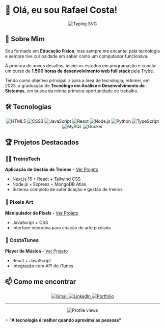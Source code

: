 # 👋 Olá, eu sou Rafael Costa!

<div align="center">
  <img src="https://readme-typing-svg.herokuapp.com?font=Fira+Code&pause=1000&color=00BFFF&center=true&vCenter=true&width=435&lines=Desenvolvedor+Web+Full+Stack;Tecnologia+%2B+Atividade+física+❤️;Sempre+aprendendo+algo+novo" alt="Typing SVG" />
</div>

## 🚀 Sobre Mim

Sou formado em **Educação Física**, mas sempre me encantei pela tecnologia e sempre tive curiosidade em saber como um computador funcionava. 

À procura de novos desafios, iniciei os estudos em programação e concluí um curso de **1.500 horas de desenvolvimento web full stack** pela Trybe. 

Tendo como objetivo principal ir para a área de tecnologia, retomei, em 2025, a graduação de **Tecnólogo em Análise e Desenvolvimento de Sistemas**, em busca da minha primeira oportunidade de trabalho.

## 🛠️ Tecnologias

<div align="center">
  <img src="https://img.shields.io/badge/HTML5-E34F26?style=for-the-badge&logo=html5&logoColor=white" alt="HTML5"/>
  <img src="https://img.shields.io/badge/CSS3-1572B6?style=for-the-badge&logo=css3&logoColor=white" alt="CSS3"/>
  <img src="https://img.shields.io/badge/JavaScript-F7DF1E?style=for-the-badge&logo=javascript&logoColor=black" alt="JavaScript"/>
  <img src="https://img.shields.io/badge/React-61DAFB?style=for-the-badge&logo=react&logoColor=black" alt="React"/>
  <img src="https://img.shields.io/badge/Node.js-339933?style=for-the-badge&logo=node.js&logoColor=white" alt="Node.js"/>
  <img src="https://img.shields.io/badge/Python-3776AB?style=for-the-badge&logo=python&logoColor=white" alt="Python"/>
  <img src="https://img.shields.io/badge/TypeScript-007ACC?style=for-the-badge&logo=typescript&logoColor=white" alt="TypeScript"/>
  <img src="https://img.shields.io/badge/MySQL-005C84?style=for-the-badge&logo=mysql&logoColor=white" alt="MySQL"/>
  <img src="https://img.shields.io/badge/Docker-2CA5E0?style=for-the-badge&logo=docker&logoColor=white" alt="Docker"/>
</div>


## 🏆 Projetos Destacados

### 🏋️‍♂️ TreinoTech
**Aplicação de Gestão de Treinos** - [Ver Projeto](https://treino-tech.vercel.app/)
- Next.js 15 + React + Tailwind CSS
- Node.js + Express + MongoDB Atlas
- Sistema completo de autenticação e gestão de treinos

### 🎨 Pixels Art
**Manipulador de Pixels** - [Ver Projeto](https://rafaelbercosta.github.io/pixels-art/)
- JavaScript + CSS
- Interface interativa para criação de arte pixelada

### 🎵 CostaTunes
**Player de Música** - [Ver Projeto](https://rafaelbercosta.github.io/costaTunes/)
- React + JavaScript
- Integração com API do iTunes

## 📫 Como me encontrar

<div align="center">
  <a href="mailto:rafaelbercosta@gmail.com">
    <img src="https://img.shields.io/badge/Gmail-D14836?style=for-the-badge&logo=gmail&logoColor=white" alt="Gmail"/>
  </a>
  <a href="https://www.linkedin.com/in/rafaelbercosta/">
    <img src="https://img.shields.io/badge/LinkedIn-0077B5?style=for-the-badge&logo=linkedin&logoColor=white" alt="LinkedIn"/>
  </a>
  <a href="https://rafaelbercosta.github.io/meuportfolio/">
    <img src="https://img.shields.io/badge/Portfolio-000000?style=for-the-badge&logo=About.me&logoColor=white" alt="Portfolio"/>
  </a>
</div>

---

<div align="center">
  <img src="https://komarev.com/ghpvc/?username=rafaelbercosta&label=Profile%20views&color=0e75b6&style=flat" alt="Profile views"/>
</div>

⭐ **"A tecnologia é melhor quando aproxima as pessoas"**
